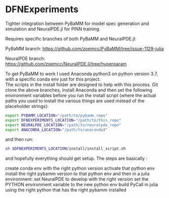 # DFNExperiments

Tighter integration between PyBaMM for model spec generation and simulation and NeuralPDE.jl for PINN training.

Requires specific branches of both PyBaMM and NeuralPDE.jl:

PyBaMM branch:
https://github.com/zoemcc/PyBaMM/tree/issue-1129-julia

NeuralPDE branch:
https://github.com/zoemcc/NeuralPDE.jl/tree/hyperparam

To get PyBaMM to work I used Anaconda python3 on python version 3.7, with a specific conda env just for this project.  
The scripts in the install folder are designed to help with this process.
Git clone the above branches, install Anaconda and then set the following environment variables before you run the install script
(where the actual paths you used to install the various things are used instead of the placeholder strings):

```sh
export PYBAMM_LOCATION="/path/to/pybamm_repo"
export DFNEXPERIMENTS_LOCATION="/path/to/this_repo"
export NEURALPDE_LOCATION="/path/to/neuralpde_repo"
export ANACONDA_LOCATION="/path/to/anaconda3"
```

and then run:

```sh
sh $DFNEXPERIMENTS_LOCATION/install/install_script.sh
```

and hopefully everything should get setup. 
The steps are basically :

create conda env with the right python version
activate that python env
install the right pybamm version to that python env 
and then in a julia environment:
set NeuralPDE to develop with the right version
set the PYTHON environment variable to the new python env
build PyCall in julia using the right python that has the right pybamm installed
